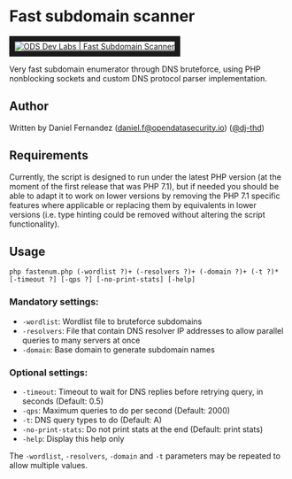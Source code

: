 # Fast subdomain scanner

<a href="http://www.youtube.com/watch?feature=player_embedded&v=anLlyhNOh1c
" target="_blank"><img src="https://img.youtube.com/vi/anLlyhNOh1c/0.jpg" 
alt="ODS Dev Labs | Fast Subdomain Scanner" border="10" /></a>

Very fast subdomain enumerator through DNS bruteforce, using PHP nonblocking sockets and custom DNS protocol parser implementation.

## Author

Written by Daniel Fernandez (daniel.f@opendatasecurity.io) ([@dj-thd](https://github.com/dj-thd))

## Requirements

Currently, the script is designed to run under the latest PHP version (at the moment of the first release that was PHP 7.1), but if needed you should be able to adapt it to work on lower versions by removing the PHP 7.1 specific features where applicable or replacing them by equivalents in lower versions (i.e. type hinting could be removed without altering the script functionality).

## Usage

```
php fastenum.php (-wordlist ?)+ (-resolvers ?)+ (-domain ?)+ (-t ?)* [-timeout ?] [-qps ?] [-no-print-stats] [-help]
```

### Mandatory settings:
 * `-wordlist`: Wordlist file to bruteforce subdomains
 * `-resolvers`: File that contain DNS resolver IP addresses to allow parallel queries to many servers at once
 * `-domain`: Base domain to generate subdomain names

### Optional settings:
 * `-timeout`: Timeout to wait for DNS replies before retrying query, in seconds (Default: 0.5)
 * `-qps`: Maximum queries to do per second (Default: 2000)
 * `-t`: DNS query types to do (Default: A)
 * `-no-print-stats`: Do not print stats at the end (Default: print stats)
 * `-help`: Display this help only

The `-wordlist`, `-resolvers`, `-domain` and `-t` parameters may be repeated to allow multiple values.

